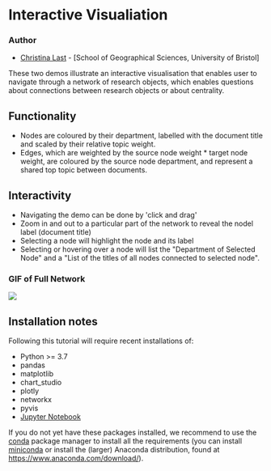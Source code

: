# Interactive Visualiation 

### Author

- [Christina Last](https://www.linkedin.com/in/christina-last/) - [School of Geographical Sciences, University of Bristol]

These two demos illustrate an interactive visualisation that enables user to navigate through a network of research objects, which enables questions about connections between research objects or about centrality.

## Functionality
- Nodes are coloured by their department, labelled with the document title and scaled by their relative topic weight.
- Edges, which are weighted by the source node weight * target node weight, are coloured by the source node department, and represent a shared top topic between documents.

## Interactivity 
- Navigating the demo can be done by 'click and drag'
- Zoom in and out to a particular part of the network to reveal the nodel label (document title)
- Selecting a node will highlight the node and its label
- Selecting or hovering over a node will list the "Department of Selected Node" and a "List of the titles of all nodes connected to selected node".

### GIF of Full Network

![](https://github.com/saralafia/adrl/blob/master/3_network/Interactive_Visualisation/screen_record_compress.gif)

## Installation notes

Following this tutorial will require recent installations of:

- Python >= 3.7
- pandas
- matplotlib
- chart_studio
- plotly
- networkx
- pyvis
- [Jupyter Notebook](http://jupyter.org)

If you do not yet have these packages installed, we recommend to use the [conda](http://conda.pydata.org/docs/intro.html) package manager to install all the requirements 
(you can install [miniconda](http://conda.pydata.org/miniconda.html) or install the (larger) Anaconda
distribution, found at https://www.anaconda.com/download/).
